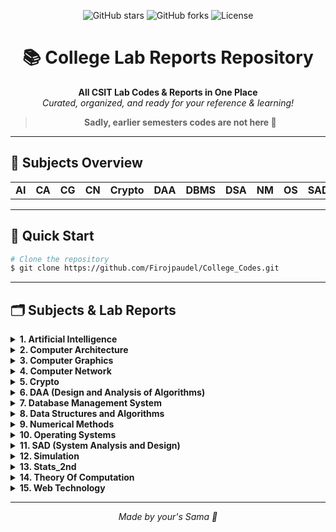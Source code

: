 <!-- filepath: c:\Users\firoj\OneDrive\Desktop\Codes practice\College\README.md -->

<p align="center">
  <img src="https://img.shields.io/github/stars/Firojpaudel/College_Codes?style=social" alt="GitHub stars">
  <img src="https://img.shields.io/github/forks/Firojpaudel/College_Codes?style=social" alt="GitHub forks">
  <img src="https://img.shields.io/github/license/Firojpaudel/College_Codes" alt="License">
</p>

<h1 align="center">📚 College Lab Reports Repository</h1>

<p align="center">
  <b>All CSIT Lab Codes & Reports in One Place</b><br>
  <i>Curated, organized, and ready for your reference & learning!</i>
</p>

<blockquote align="center">
  <b>Sadly, earlier semesters codes are not here 🫡</b>
</blockquote>

---

## 📖 Subjects Overview

<table>
  <tr>
    <td><b>AI</b></td>
    <td><b>CA</b></td>
    <td><b>CG</b></td>
    <td><b>CN</b></td>
    <td><b>Crypto</b></td>
    <td><b>DAA</b></td>
    <td><b>DBMS</b></td>
    <td><b>DSA</b></td>
    <td><b>NM</b></td>
    <td><b>OS</b></td>
    <td><b>SAD</b></td>
    <td><b>Simulation</b></td>
    <td><b>Stats_2</b></td>
    <td><b>TOC</b></td>
    <td><b>Web_Tech</b></td>
  </tr>
</table>

---

## 🚀 Quick Start

```bash
# Clone the repository
$ git clone https://github.com/Firojpaudel/College_Codes.git
```

---

## 🗂️ Subjects & Lab Reports

<details>
<summary><b>1. Artificial Intelligence</b></summary>

- [ChatBot (Rule Based)](./AI/chatbot.py)
- [Tower Of Hanoi Implementation](./AI/Tower_of_hanoi.py)
- [Water Jug Problem Implementation](./AI/Water_Jug_Problem.py)
- [Breadth First Search](./AI/BFS.py)
- [Depth First Search](./AI/DFS.py)
- [Best First Search](./AI/BestFirstSearch.py)
- [A* Searching Algorithm implementation](./AI/A_star.py)
- [Naïve Bayes using course example](./AI/naivebayes.py)
- [Expert System for Medical Diagnosis](./AI/MedicalExpertSys.py)
- [BackPropagation Implementation and predicting the XOR gate](./AI/backpropagation.py)
</details>

<details>
<summary><b>2. Computer Architecture</b></summary>

- [Data Representation](./CA/BinaryNumber.cpp)
- [Overflow Checker](./CA/Overflow.cpp)
- [Booth's Algorithm](./CA/Booths_Algo.cpp)
- [3to8Decoder](./CA/3to8Decoder)
- [4 Bit Parallel Adder](./CA/4_Bit_Parallel_Adder)
- [4 to 1 MUX](./CA/4to1Mux)
- [8 to 3 Encoder](./CA/8to3Encoder)
- [Full Adder](./CA/Full_Adder)
- [Pipeline](./CA/Pipeline)
- [Booth's Algorithm PDF](./CA/booths.pdf)
- [Lab Manual](./CA/LAB_Manual_CA.pdf)
</details>

<details>
<summary><b>3. Computer Graphics</b></summary>

- [Digital Differential Algorithm (Positive Slope)](./CG/DDA_Positive_Slope.cpp)
- [Digital Differential Algorithm (Negative Slope)](./CG/DDA_Negative_Slope.cpp)
- [Bresenham's Line Algorithm (Positive Slope)](./CG/BLA_Positive_Slope.cpp)
- [Bresenham's Line Algorithm (Negative Slope)](./CG/BLA_Negative_Slope.cpp)
- [Midpoint Circle Algorithm](./CG/Circle.cpp)
- [2D Transformations](./CG/2D_Transform.cpp)
</details>

<details>
<summary><b>4. Computer Network</b></summary>

- [Lab Report File](./CN/Computer%20Network%20Labs.pdf)
</details>

<details>
<summary><b>5. Crypto</b></summary>

- [Caesar Cipher](./Crypto/caesar_cipher.cpp)
- [Diffie-Hellman](./Crypto/deffie_hellman.cpp)
- [Discrete Log](./Crypto/discrete_log.cpp)
- [ElGamal](./Crypto/elgamal.cpp)
- [Euclidean Algorithm](./Crypto/euclidean_algo.cpp)
- [Euler's Theorem](./Crypto/eulers_theorem.cpp)
- [Extended Euclidean](./Crypto/extended_euclidean.cpp)
- [Hill Cipher](./Crypto/hill_cipher.cpp)
- [Man in the Middle](./Crypto/man_in_middle.cpp)
- [Miller Rabin Primality](./Crypto/miller_rabin_primality.cpp)
- [Playfair Cipher](./Crypto/playfair_cipher.cpp)
- [Polyalphabetic Cipher](./Crypto/polyalphabetic_cipher.cpp)
- [Primitive Roots](./Crypto/primitive_roots.cpp)
- [Railfence Cipher](./Crypto/railfence_cipher.cpp)
- [RSA](./Crypto/RSA.cpp)
</details>

<details>
<summary><b>6. DAA (Design and Analysis of Algorithms)</b></summary>

- [Lab Report PDF](./DAA/Lab%20Report/DAA_labreport.pdf)
- [Binary Search](./DAA/Codes/binary_search.cpp)
- [Bubble Sort](./DAA/Codes/Bubble_sort.cpp)
- [Factorial](./DAA/Codes/Factorial.cpp)
- [Fibonacci](./DAA/Codes/fibonacci.cpp)
- [GCD](./DAA/Codes/GCD.cpp)
- [Heap Sort](./DAA/Codes/heap_sort.cpp)
- [Insertion Sort](./DAA/Codes/Insertion_sort.cpp)
- [Job Sequencing with Deadline](./DAA/Codes/job_seq_with_deadline.cpp)
- [Knapsack](./DAA/Codes/Knapsack.cpp)
- [Kruskal's](./DAA/Codes/kruskals.cpp)
- [Linear Search](./DAA/Codes/LinearSearch.cpp)
- [Merge Sort](./DAA/Codes/Merge_sort.cpp)
- [Min Max Sort](./DAA/Codes/min_max_sort.cpp)
- [Prims](./DAA/Codes/prims.cpp)
- [Quick Sort](./DAA/Codes/Quick_Sort.cpp)
- [Selection Sort](./DAA/Codes/Selection_sort.cpp)
</details>

<details>
<summary><b>7. Database Management System</b></summary>

- [DDL Commands](./DBMS/DDL_commands.sql)
- [Unions and Intersections](./DBMS/unions_and_intersections.sql)
- [Joining Tables Using Simple Join](./DBMS/joining_tables_using_simple_join.sql)
- [Cartesian Product](./DBMS/cartesian_product.sql)
- [Lab Report 5](./DBMS/lab_report_5_qn_solution.sql)
- [Lab Report 6](./DBMS/lab_report_6_qn_solution.sql)
- [Lab Report 7](./DBMS/lab_report_7_qn_solution.sql)
- [Transaction Solution](./DBMS/txn.sql)
</details>

<details>
<summary><b>8. Data Structures and Algorithms</b></summary>

- [Lab1: Memory Allocation](./DSA/Lab1.cpp)
- [Lab2: Stack Implementation](./DSA/Lab2.cpp)
- [Lab3: Linear Queue Implementation](./DSA/Lab3.cpp)
- [Lab4: Circular Queue Implementation](./DSA/Lab4.cpp)
- [Lab5: Linked Lists Implementation](./DSA/Lab5.cpp)
- [Lab6: Factorial](./DSA/Lab6.cpp)
- [Lab7: Fibonacci Sequence](./DSA/Lab7.cpp)
- [Lab8: GCD Calculator](./DSA/Lab8.cpp)
- [Lab9: Tower of Hanoi](./DSA/Lab9.cpp)
- [Lab10: Binary Search](./DSA/Lab10.cpp)
- [Lab11: Linear Search](./DSA/Lab11.cpp)
- [Lab12: Bubble Sort Algorithm](./DSA/Lab12.cpp)
- [Lab13: Shell Sort Algorithm](./DSA/Lab13.cpp)
- [Lab14: Quick Sort Algorithm](./DSA/Lab14.cpp)
- [Lab15: Merge Sort Algorithm](./DSA/Lab15.cpp)
- [Lab16: (if present)](./DSA/Lab16.cpp)
</details>

<details>
<summary><b>9. Numerical Methods</b></summary>

- [Bisection Method](./NM/BisectionMethod.c)
- [Newton - Raphson Method](./NM/Newton.c)
- [Secant Method](./NM/Secant.c)
- [Fixed Point Method](./NM/FixedPoint.c)
- [Lagrange Interpolation](./NM/lagrange.c)
- [Newton Divided Difference Interpolation](./NM/divided_difference.c)
- [Newton Forward Difference Interpolation](./NM/Newton_forward.c)
- [Linear Regression](./NM/linear_regression.c)
- [Forward Difference](./NM/Forward_difference.c)
- [Backward Difference](./NM/Backward_difference.c)
- [Central Difference](./NM/central_difference.c)
- [Simpson's 1/3 Rule](./NM/Simpsons1_3.c)
- [Simpson's 3/8 Rule](./NM/Simpsons3_8.c)
- [Trapezoidal Rule](./NM/Trapezoidal.c)
- [Cholesky Method](./NM/Cholesky_Method.c)
- [Composite Simpson 1/3](./NM/Composite_Simpson1_3.c)
- [Composite Simpsons 3/8](./NM/Composite_Simpsons3_8.c)
- [Composite Trapezoidal](./NM/Composite_Trapezoidal.c)
- [DoLittle LU Decomposition](./NM/DoLittle_Lu_Decomposition.c)
- [Euler Method](./NM/Euler_Method.c)
- [Exponential Regression](./NM/Exponential_Regression.c)
- [Gauss Elimination](./NM/Gauss_Elimination.c)
- [Gauss Elimination Pivoting](./NM/Gauss_Elimination_Pivoting.c)
- [Gauss Jacobi](./NM/Gauss_Jacobi.c)
- [Gauss Jordan](./NM/Gauss_Jordan.c)
- [Gauss Seidel](./NM/Gauss_Seidel.c)
- [Heun Method](./NM/Heun_Method.c)
- [Horner's Method](./NM/Horners_Method.c)
- [Laplace Equation](./NM/Laplace_Equation.c)
- [Matrix Inversion](./NM/Matrix_Inversion.c)
- [Maxima Minima](./NM/Maxima_Minima.c)
- [Newton Backward](./NM/Newton_backward.c)
- [Picard Method](./NM/Picard_Method.c)
- [Poisson Equation](./NM/Poisson_Equation.c)
- [Polynomial Regression](./NM/Polynomial_Regression.c)
- [RK Method](./NM/RK_Method.c)
- [Shooting Method](./NM/Shooting_Method.c)
- [Synthetic Division](./NM/Synthetic_Division.c)
- [Taylor Series](./NM/Taylor_Series.c)
</details>

<details>
<summary><b>10. Operating Systems</b></summary>

- [First In First out (FIFO)](./OS/FIFO.cpp)
- [Least Recently Used (LRU)](./OS/LRU.cpp)
- [Optimal Page Replacement (OPR)](./OS/OPR.cpp)
- [Best Fit Memory Allocation](./OS/best_fit_mem_allocate.cpp)
- [Worst Fit Memory Allocation](./OS/worst_fit_mem_allocate.cpp)
- [First Fit Memory Allocation](./OS/first_fit_mem_allocate.cpp)
- [Belady's Anomaly](./OS/BeLadys.cpp)
- [FCFS: Calculations](./OS/Calculation_FCFS.cpp)
- [SJF: Calculations](./OS/Calculation_SJF.cpp)
- [RR: Calculations](./OS/Calculation_RR.cpp)
- [Priority Scheduling: Calculations](./OS/Calculation_priority.cpp)
- [FCFS: Seek_Time and Total Number Of Tracks](./OS/seek_total_FCFS.cpp)
- [SCAN: Seek_Time and Total Number Of Tracks](./OS/seek_total_scan.cpp)
- [C-LOOK: Seek_Time and Total Number Of Tracks](./OS/seek_total_clook.cpp)
- [Physical Address Calculator for User Input logical and Segment Number](./OS/physical_address_calulator.cpp)
</details>

<details>
<summary><b>11. SAD (System Analysis and Design)</b></summary>

- [Project Proposal](./SAD/Final%20Project%20Reports/SAD_Project_Proposal.pdf)
- [Finalized Project](./SAD/Final%20Project%20Reports/SAD_Project__Finalized.pdf)
- [Class Task: Pomodoro](./SAD/Class%20Task/)
- [Final Submission Report](./SAD/Final%20Project%20Reports/SAD_submission.pdf)
- [Class Task: Pomodoro](./SAD/Class%20Task/)
</details>

<details>
<summary><b>12. Simulation</b></summary>

- [Lab Work 1](./Simulation/lab_work1.cpp)
- [Lab Work 2](./Simulation/lab_work2.cpp)
- [Lab Work 3](./Simulation/lab_work3.cpp)
- [Lab Work 4](./Simulation/lab_work4.cpp)
- [Lab Work 5](./Simulation/lab_work5.cpp)
- [Lab Work 6A](./Simulation/lab_work6_a.cpp)
- [Lab Work 6B](./Simulation/lab_work6_b.cpp)
</details>

<details>
<summary><b>13. Stats_2nd</b></summary>

- [Lab Guide 1](./Stats_2/stats%20practical.pdf)
- [Lab Guide 2](./Stats_2/stats%20practical2.pdf)
</details>

<details>
<summary><b>14. Theory Of Computation</b></summary>

- [DFA design that accepts only "0010"](./TOC/Lab1.cpp)
- [DFA design that accepts only "aaabbb"](./TOC/Lab2.cpp)
- [DFA design that accepts string starting with "aa"](./TOC/Lab3.cpp)
- [DFA design that accepts string ending with "bb"](./TOC/Lab4.cpp)
- [DFA design that accepts substring "aa"](./TOC/Lab5.cpp)
- [DFA design that contains odd number of 1's](./TOC/Lab6.cpp)
- [DFA design that accepts string that starts with "a" and ends with "bb"](./TOC/Lab7.cpp)
- [DFA design that accepts string which has number of "a" twice than "b"](./TOC/Lab8.cpp)
- [NFA design that accepts language L = {w | w has substring 01 and ends with 1}](./TOC/Lab9.cpp)
- [PDA that accepts string over Σ ={a,b} that contains equal number of a’s followed by equal number of b’s](./TOC/Lab10.cpp)
- [TM for simulating a function f(x) = 2x for x = {1}](./TOC/Lab11.cpp)
</details>

<details>
<summary><b>15. Web Technology</b></summary>

- [Assignments (HTML, CSS, Markdown, Images)](./Web_Tech/Assignments_folder/)
- [Classworks (HTML, CSS, JS, images)](./Web_Tech/Classworks_folder/)
- [Exam Revision Codes](./Web_Tech/Exam_revision_codes/)
</details>

---

<p align="center">
  <i>Made by your's Sama 🫡</i>
</p>

